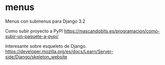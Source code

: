# menus
Menus con submenus para Django 3.2


Como subir proyecto a PyPI
https://mascandobits.es/programacion/como-subir-un-paquete-a-pypi/

Interesante sobre esqueleto de Django.
https://developer.mozilla.org/es/docs/Learn/Server-side/Django/skeleton_website

